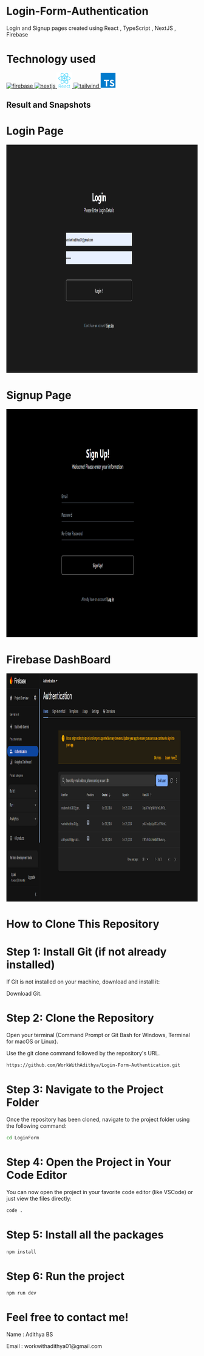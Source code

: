 # Login-Form-Authentication
<p>Login and Signup pages created using React , TypeScript , NextJS , Firebase</p>

# Technology used
<p align="left"> <a href="https://firebase.google.com/" target="_blank" rel="noreferrer"> <img src="https://www.vectorlogo.zone/logos/firebase/firebase-icon.svg" alt="firebase" width="40" height="40"/> </a> <a href="https://nextjs.org/" target="_blank" rel="noreferrer"> <img src="https://cdn.worldvectorlogo.com/logos/nextjs-2.svg" alt="nextjs" width="40" height="40"/> </a> <a href="https://reactjs.org/" target="_blank" rel="noreferrer"> <img src="https://raw.githubusercontent.com/devicons/devicon/master/icons/react/react-original-wordmark.svg" alt="react" width="40" height="40"/> </a> <a href="https://tailwindcss.com/" target="_blank" rel="noreferrer"> <img src="https://www.vectorlogo.zone/logos/tailwindcss/tailwindcss-icon.svg" alt="tailwind" width="40" height="40"/> </a> <a href="https://www.typescriptlang.org/" target="_blank" rel="noreferrer"> <img src="https://raw.githubusercontent.com/devicons/devicon/master/icons/typescript/typescript-original.svg" alt="typescript" width="40" height="40"/> </a> </p>

## Result and Snapshots
<h1>Login Page</h1>
<img src=https://github.com/WorkWithAdithya/Login-Form-Authentication/blob/main/Images/Login%20Page.png  width="1000" height="600">
<h1>Signup Page</h1>
<img src=https://github.com/WorkWithAdithya/Login-Form-Authentication/blob/main/Images/Signup%20Page.png  width="1000" height="600">
<h1>Firebase DashBoard</h1>
<img src=  https://github.com/WorkWithAdithya/Login-Form-Authentication/blob/main/Images/Firebase%20Dashboard.png  width="1000" height="600">


<h1>How to Clone This Repository</h1>

<h1>Step 1: Install Git (if not already installed)</h1>
<p>If Git is not installed on your machine, download and install it:</p>
<p>Download Git.</p>


<h1>Step 2: Clone the Repository</h1>
<p>Open your terminal (Command Prompt or Git Bash for Windows, Terminal for macOS or Linux).</p>
<p>Use the git clone command followed by the repository's URL.</p>

```bash
https://github.com/WorkWithAdithya/Login-Form-Authentication.git
```

<h1>Step 3: Navigate to the Project Folder</h1>
<p>Once the repository has been cloned, navigate to the project folder using the following command:</p>

```bash
cd LoginForm
```

<h1>Step 4: Open the Project in Your Code Editor</h1>
<p>You can now open the project in your favorite code editor (like VSCode) or just view the files directly:</p>

```bash
code .
```
<h1>Step 5: Install all the packages</h1> 

```bash
npm install
```
<h1>Step 6: Run the project</h1> 

```bash
npm run dev
```

<h1>Feel free to contact me!</h1>
<p>Name : Adithya BS</p>
<p>Email : workwithadithya01@gmail.com</p>




